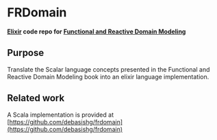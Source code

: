 # FRDomain

**[Elixir](https://elixir-lang.org) code repo for [Functional and Reactive Domain Modeling](https://www.manning.com/books/functional-and-reactive-domain-modeling)**


## Purpose
Translate the Scalar language concepts presented in the Functional and Reactive Domain Modeling book into an elixir language implementation.

## Related work
A Scala implementation is provided at [https://github.com/debasishg/frdomain](https://github.com/debasishg/frdomain)

